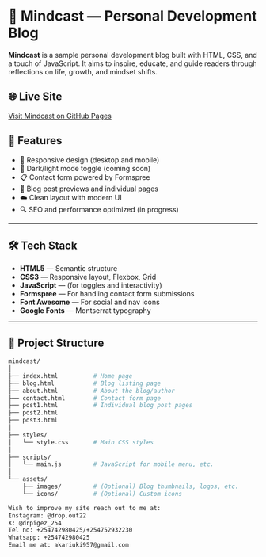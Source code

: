 # 🧠 Mindcast — Personal Development Blog

**Mindcast** is a sample personal development blog built with HTML, CSS, and a touch of JavaScript. It aims to inspire, educate, and guide readers through reflections on life, growth, and mindset shifts.

## 🌐 Live Site

[Visit Mindcast on GitHub Pages](https://dropout-22.github.io/Mindcast)

## 🚀 Features

- 📱 Responsive design (desktop and mobile)
- 🌙 Dark/light mode toggle (coming soon)
- 📋 Contact form powered by Formspree
- 📰 Blog post previews and individual pages
- ☁️ Clean layout with modern UI
- 🔍 SEO and performance optimized (in progress)

---

## 🛠️ Tech Stack

- **HTML5** — Semantic structure
- **CSS3** — Responsive layout, Flexbox, Grid
- **JavaScript** — (for toggles and interactivity)
- **Formspree** — For handling contact form submissions
- **Font Awesome** — For social and nav icons
- **Google Fonts** — Montserrat typography

---

## 📁 Project Structure

```bash
mindcast/
│
├── index.html          # Home page
├── blog.html           # Blog listing page
├── about.html          # About the blog/author
├── contact.html        # Contact form page
├── post1.html          # Individual blog post pages
├── post2.html
├── post3.html
│
├── styles/
│   └── style.css       # Main CSS styles
│
├── scripts/
│   └── main.js         # JavaScript for mobile menu, etc.
│
└── assets/
    ├── images/         # (Optional) Blog thumbnails, logos, etc.
    └── icons/          # (Optional) Custom icons

Wish to improve my site reach out to me at:
Instagram: @drop.out22
X: @drpigez_254
Tel no: +254742980425/+254752932230
Whatsapp: +254742980425
Email me at: akariuki957@gmail.com